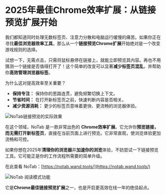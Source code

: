 # 2025年最佳Chrome效率扩展：从链接预览扩展开始

我们都知道同时处理无数标签页、注意力分散和电脑运行缓慢的痛苦。如果你正在寻找**最佳浏览器效率工具**，那么从一个**链接预览Chrome扩展**开始绝对是一个改变游戏规则的选择。

试想一下，无需点击，只需将鼠标悬停在链接上，就能立即预览其内容。再也不用猜测一个链接是否值得打开了！这个简单的改变可以显著**减少标签页混乱**，并帮助你**高效管理浏览器标签**。

为什么这对提高效率至关重要？

*   **保持专注：** 保持你的思路连贯，避免频繁切换上下文。
*   **节省时间：** 在打开新标签页之前，快速判断内容是否相关。
*   **减少资源消耗：** 更少的标签页意味着更快、更流畅的浏览器体验。

![NoTab链接预览的实际效果](images/notab1.png)

在这个领域，NoTab 是一款非常出色的 **Chrome效率扩展**。它允许你**预览链接，而无需打开新标签页**，直接在当前页面上进行预览。它非常直观，使浏览体验更加流畅和可控。

如果你想在2025年**清理你的浏览器**并**加速你的浏览**体验，不妨尝试一下链接预览工具。它可能正是你的工作流程所需要的简单升级。

在此查看 NoTab：[https://notab.wand.tools/](https://notab.wand.tools/)

![NoTab 阅读模式功能](images/notab2.png)

它是**Chrome最佳链接预览扩展**之一，也是开启更高效在线一年的绝佳起点。
